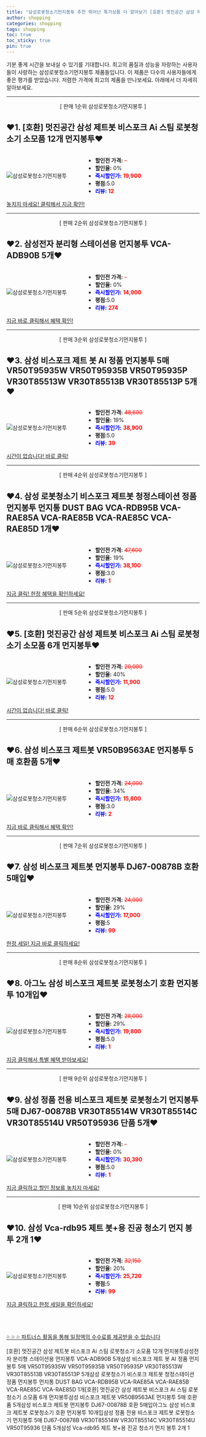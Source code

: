 ```yaml
---
title: "삼성로봇청소기먼지봉투 추천 뛰어난 특가상품 더 알아보기 [호환] 멋진공간 삼성 제트봇 비스포크"
author: shopping
categories: shopping
tags: shopping
toc: true
toc_sticky: true
pin: true
---
```

기분 좋게 시간을 보내실 수 있기를 기대합니다. 최고의 품질과 성능을 자랑하는 사용자들이 사랑하는 삼성로봇청소기먼지봉투 제품들입니다. 이 제품은 다수의 사용자들에게 좋은 평가를 받았습니다. 저렴한 가격에 최고의 제품을 만나보세요. 아래에서 더 자세히 알아보세요.

---
<p class="toplist" style="margin: 0 auto; display: block; width: fit-content;">[ 판매 1순위 삼성로봇청소기먼지봉투 ]</p>

<h2><strong>❤️1. [호환] 멋진공간 삼성 제트봇 비스포크 Ai 스팀 로봇청소기 소모품 12개 먼지봉투❤️</strong></h2>

<div style="display: flex; align-items: center;">
    <div style="flex: 0.4;">
        <img src="https://thumbnail10.coupangcdn.com/thumbnails/remote/230x230ex/image/vendor_inventory/e456/b3faa906bbabcb3457f0ef23717d0976a82867698b92dc5090a9aaae5d18.jpg" alt="삼성로봇청소기먼지봉투" style="max-width: 100%;">
    </div>
    <div style="flex: 0.6; margin-left: 10px;">
        <ul>
            <li><strong>할인전 가격:</strong> <del style="color: red;">-</del></li>
            <li><strong>할인율:</strong> 0%</li>
            <li><span style='color:blue'><strong>즉시할인가:</strong></span> <span style='color:red'><strong>19,900</strong></span></li>
            <li><strong>평점:</strong>5.0</li>
            <li><span style='color:blue'><strong>리뷰:</strong></span> <span style='color:red'><strong>12</strong></span></li>
        </ul>
    </div>
</div>
<div class="center">
    <a href="https://William4Davisa.github.io?lptag=AF9450613&subid=githubio&pageKey=8040373454&traceid=V0-153&itemId=22509494631&vendorItemId=89563186720" class="myButton">
        놓치지 마세요! 클릭해서 지금 확인!
    </a>
</div>


---
<p class="toplist" style="margin: 0 auto; display: block; width: fit-content;">[ 판매 2순위 삼성로봇청소기먼지봉투 ]</p>

<h2><strong>❤️2. 삼성전자 분리형 스테이션용 먼지봉투 VCA-ADB90B 5개❤️</strong></h2>

<div style="display: flex; align-items: center;">
    <div style="flex: 0.4;">
        <img src="https://thumbnail9.coupangcdn.com/thumbnails/remote/230x230ex/image/retail/images/1258323404543321-2d987bf3-a3be-4686-92ba-ef3ef7b2a9cb.jpg" alt="삼성로봇청소기먼지봉투" style="max-width: 100%;">
    </div>
    <div style="flex: 0.6; margin-left: 10px;">
        <ul>
            <li><strong>할인전 가격:</strong> <del style="color: red;">-</del></li>
            <li><strong>할인율:</strong> 0%</li>
            <li><span style='color:blue'><strong>즉시할인가:</strong></span> <span style='color:red'><strong>14,900</strong></span></li>
            <li><strong>평점:</strong>5.0</li>
            <li><span style='color:blue'><strong>리뷰:</strong></span> <span style='color:red'><strong>274</strong></span></li>
        </ul>
    </div>
</div>
<div class="center">
    <a href="https://William4Davisa.github.io?lptag=AF9450613&subid=githubio&pageKey=6541503715&traceid=V0-153&itemId=14566859200&vendorItemId=81809082576" class="myButton">
        지금 바로 클릭해서 혜택 확인!
    </a>
</div>


---
<p class="toplist" style="margin: 0 auto; display: block; width: fit-content;">[ 판매 3순위 삼성로봇청소기먼지봉투 ]</p>

<h2><strong>❤️3. 삼성 비스포크 제트 봇 AI 정품 먼지봉투 5매 VR50T95935W VR50T95935B VR50T95935P VR30T85513W VR30T85513B VR30T85513P 5개❤️</strong></h2>

<div style="display: flex; align-items: center;">
    <div style="flex: 0.4;">
        <img src="https://thumbnail6.coupangcdn.com/thumbnails/remote/230x230ex/image/vendor_inventory/f56b/8bdfc91b77db380820ec1a39f171f18565bd2547655d950a217d3eaa8953.jpg" alt="삼성로봇청소기먼지봉투" style="max-width: 100%;">
    </div>
    <div style="flex: 0.6; margin-left: 10px;">
        <ul>
            <li><strong>할인전 가격:</strong> <del style="color: red;">48,600</del></li>
            <li><strong>할인율:</strong> 19%</li>
            <li><span style='color:blue'><strong>즉시할인가:</strong></span> <span style='color:red'><strong>38,900</strong></span></li>
            <li><strong>평점:</strong>5.0</li>
            <li><span style='color:blue'><strong>리뷰:</strong></span> <span style='color:red'><strong>39</strong></span></li>
        </ul>
    </div>
</div>
<div class="center">
    <a href="https://William4Davisa.github.io?lptag=AF9450613&subid=githubio&pageKey=6288797600&traceid=V0-153&itemId=12947385103&vendorItemId=84616547857" class="myButton">
        시간이 없습니다! 바로 클릭!
    </a>
</div>


---
<p class="toplist" style="margin: 0 auto; display: block; width: fit-content;">[ 판매 4순위 삼성로봇청소기먼지봉투 ]</p>

<h2><strong>❤️4. 삼성 로봇청소기 비스포크 제트봇 청정스테이션 정품 먼지봉투 먼지통 DUST BAG VCA-RDB95B VCA-RAE85A VCA-RAE85B VCA-RAE85C VCA-RAE85D 1개❤️</strong></h2>

<div style="display: flex; align-items: center;">
    <div style="flex: 0.4;">
        <img src="https://thumbnail6.coupangcdn.com/thumbnails/remote/230x230ex/image/vendor_inventory/743f/80d1ff658bdf79ff5c89a897ddfd58a677e6f967ad151e3dc32d1eab2013.jpg" alt="삼성로봇청소기먼지봉투" style="max-width: 100%;">
    </div>
    <div style="flex: 0.6; margin-left: 10px;">
        <ul>
            <li><strong>할인전 가격:</strong> <del style="color: red;">47,600</del></li>
            <li><strong>할인율:</strong> 19%</li>
            <li><span style='color:blue'><strong>즉시할인가:</strong></span> <span style='color:red'><strong>38,100</strong></span></li>
            <li><strong>평점:</strong>3.0</li>
            <li><span style='color:blue'><strong>리뷰:</strong></span> <span style='color:red'><strong>1</strong></span></li>
        </ul>
    </div>
</div>
<div class="center">
    <a href="https://William4Davisa.github.io?lptag=AF9450613&subid=githubio&pageKey=7688070089&traceid=V0-153&itemId=20551949204&vendorItemId=90335009137" class="myButton">
        지금 클릭! 한정 혜택을 확인하세요!
    </a>
</div>


---
<p class="toplist" style="margin: 0 auto; display: block; width: fit-content;">[ 판매 5순위 삼성로봇청소기먼지봉투 ]</p>

<h2><strong>❤️5. [호환] 멋진공간 삼성 제트봇 비스포크 Ai 스팀 로봇청소기 소모품 6개 먼지봉투❤️</strong></h2>

<div style="display: flex; align-items: center;">
    <div style="flex: 0.4;">
        <img src="https://thumbnail6.coupangcdn.com/thumbnails/remote/230x230ex/image/vendor_inventory/5dcf/65f778323a4f03c318d9b5a755a1d98a190a39438b77515c7a4adbb5421c.jpg" alt="삼성로봇청소기먼지봉투" style="max-width: 100%;">
    </div>
    <div style="flex: 0.6; margin-left: 10px;">
        <ul>
            <li><strong>할인전 가격:</strong> <del style="color: red;">20,000</del></li>
            <li><strong>할인율:</strong> 40%</li>
            <li><span style='color:blue'><strong>즉시할인가:</strong></span> <span style='color:red'><strong>11,900</strong></span></li>
            <li><strong>평점:</strong>5.0</li>
            <li><span style='color:blue'><strong>리뷰:</strong></span> <span style='color:red'><strong>12</strong></span></li>
        </ul>
    </div>
</div>
<div class="center">
    <a href="https://William4Davisa.github.io?lptag=AF9450613&subid=githubio&pageKey=8040373454&traceid=V0-153&itemId=22509494630&vendorItemId=89563186739" class="myButton">
        시간이 없습니다! 바로 클릭!
    </a>
</div>


---
<p class="toplist" style="margin: 0 auto; display: block; width: fit-content;">[ 판매 6순위 삼성로봇청소기먼지봉투 ]</p>

<h2><strong>❤️6. 삼성 비스포크 제트봇 VR50B9563AE 먼지봉투 5매 호환품 5개❤️</strong></h2>

<div style="display: flex; align-items: center;">
    <div style="flex: 0.4;">
        <img src="https://thumbnail9.coupangcdn.com/thumbnails/remote/230x230ex/image/vendor_inventory/f724/e9d6fc617f3bd9205d1bcdb0cd667fb514ac7170ff1aa2e74cd08033faf3.jpg" alt="삼성로봇청소기먼지봉투" style="max-width: 100%;">
    </div>
    <div style="flex: 0.6; margin-left: 10px;">
        <ul>
            <li><strong>할인전 가격:</strong> <del style="color: red;">24,000</del></li>
            <li><strong>할인율:</strong> 34%</li>
            <li><span style='color:blue'><strong>즉시할인가:</strong></span> <span style='color:red'><strong>15,800</strong></span></li>
            <li><strong>평점:</strong>3.0</li>
            <li><span style='color:blue'><strong>리뷰:</strong></span> <span style='color:red'><strong>2</strong></span></li>
        </ul>
    </div>
</div>
<div class="center">
    <a href="https://William4Davisa.github.io?lptag=AF9450613&subid=githubio&pageKey=7214730493&traceid=V0-153&itemId=18267559857&vendorItemId=85413894883" class="myButton">
        지금 바로 클릭해서 혜택 확인!
    </a>
</div>


---
<p class="toplist" style="margin: 0 auto; display: block; width: fit-content;">[ 판매 7순위 삼성로봇청소기먼지봉투 ]</p>

<h2><strong>❤️7. 삼성 비스포크 제트봇 먼지봉투 DJ67-00878B 호환 5매입❤️</strong></h2>

<div style="display: flex; align-items: center;">
    <div style="flex: 0.4;">
        <img src="https://thumbnail8.coupangcdn.com/thumbnails/remote/230x230ex/image/vendor_inventory/1451/08e4fb6e1d6e0dc8adb33fb3f0da644c009b698c68432e2419ac9c900db3.png" alt="삼성로봇청소기먼지봉투" style="max-width: 100%;">
    </div>
    <div style="flex: 0.6; margin-left: 10px;">
        <ul>
            <li><strong>할인전 가격:</strong> <del style="color: red;">24,000</del></li>
            <li><strong>할인율:</strong> 29%</li>
            <li><span style='color:blue'><strong>즉시할인가:</strong></span> <span style='color:red'><strong>17,000</strong></span></li>
            <li><strong>평점:</strong>5</li>
            <li><span style='color:blue'><strong>리뷰:</strong></span> <span style='color:red'><strong>99</strong></span></li>
        </ul>
    </div>
</div>
<div class="center">
    <a href="https://William4Davisa.github.io?lptag=AF9450613&subid=githubio&pageKey=8158358783&traceid=V0-153&itemId=23250229835&vendorItemId=90726428644" class="myButton">
        한정 세일! 지금 바로 클릭하세요!
    </a>
</div>


---
<p class="toplist" style="margin: 0 auto; display: block; width: fit-content;">[ 판매 8순위 삼성로봇청소기먼지봉투 ]</p>

<h2><strong>❤️8. 아그노 삼성 비스포크 제트봇 로봇청소기 호환 먼지봉투 10개입❤️</strong></h2>

<div style="display: flex; align-items: center;">
    <div style="flex: 0.4;">
        <img src="https://thumbnail9.coupangcdn.com/thumbnails/remote/230x230ex/image/vendor_inventory/a859/703001f996202027c2fb3f941ffe2ed24c4b7836679395681ee65d981255.jpg" alt="삼성로봇청소기먼지봉투" style="max-width: 100%;">
    </div>
    <div style="flex: 0.6; margin-left: 10px;">
        <ul>
            <li><strong>할인전 가격:</strong> <del style="color: red;">28,000</del></li>
            <li><strong>할인율:</strong> 29%</li>
            <li><span style='color:blue'><strong>즉시할인가:</strong></span> <span style='color:red'><strong>19,800</strong></span></li>
            <li><strong>평점:</strong>5.0</li>
            <li><span style='color:blue'><strong>리뷰:</strong></span> <span style='color:red'><strong>1</strong></span></li>
        </ul>
    </div>
</div>
<div class="center">
    <a href="https://William4Davisa.github.io?lptag=AF9450613&subid=githubio&pageKey=7741855603&traceid=V0-153&itemId=20831054787&vendorItemId=87899183325" class="myButton">
        지금 클릭해서 특별 혜택 받아보세요!
    </a>
</div>


---
<p class="toplist" style="margin: 0 auto; display: block; width: fit-content;">[ 판매 9순위 삼성로봇청소기먼지봉투 ]</p>

<h2><strong>❤️9. 삼성 정품 전용 비스포크 제트봇 로봇청소기 먼지봉투 5매 DJ67-00878B VR30T85514W VR30T85514C VR30T85514U VR50T95936 단품 5개❤️</strong></h2>

<div style="display: flex; align-items: center;">
    <div style="flex: 0.4;">
        <img src="https://thumbnail6.coupangcdn.com/thumbnails/remote/230x230ex/image/vendor_inventory/b831/53de66e715f4cd958f75005abe60338b090c9494be0d8faa6f15f23389df.png" alt="삼성로봇청소기먼지봉투" style="max-width: 100%;">
    </div>
    <div style="flex: 0.6; margin-left: 10px;">
        <ul>
            <li><strong>할인전 가격:</strong> <del style="color: red;">-</del></li>
            <li><strong>할인율:</strong> 0%</li>
            <li><span style='color:blue'><strong>즉시할인가:</strong></span> <span style='color:red'><strong>30,390</strong></span></li>
            <li><strong>평점:</strong>5.0</li>
            <li><span style='color:blue'><strong>리뷰:</strong></span> <span style='color:red'><strong>1</strong></span></li>
        </ul>
    </div>
</div>
<div class="center">
    <a href="https://William4Davisa.github.io?lptag=AF9450613&subid=githubio&pageKey=7575897640&traceid=V0-153&itemId=19989110375&vendorItemId=89663006125" class="myButton">
        지금 클릭하고 할인 정보를 놓치지 마세요!
    </a>
</div>


---
<p class="toplist" style="margin: 0 auto; display: block; width: fit-content;">[ 판매 10순위 삼성로봇청소기먼지봉투 ]</p>

<h2><strong>❤️10. 삼성 Vca-rdb95 제트 봇+용 진공 청소기 먼지 봉투 2개 1❤️</strong></h2>

<div style="display: flex; align-items: center;">
    <div style="flex: 0.4;">
        <img src="https://thumbnail6.coupangcdn.com/thumbnails/remote/230x230ex/image/vendor_inventory/ec71/71328ff9eec4c0089003e9a19669870d536d35b964b948a7ea8c711ccb15.jpg" alt="삼성로봇청소기먼지봉투" style="max-width: 100%;">
    </div>
    <div style="flex: 0.6; margin-left: 10px;">
        <ul>
            <li><strong>할인전 가격:</strong> <del style="color: red;">32,150</del></li>
            <li><strong>할인율:</strong> 20%</li>
            <li><span style='color:blue'><strong>즉시할인가:</strong></span> <span style='color:red'><strong>25,720</strong></span></li>
            <li><strong>평점:</strong>5</li>
            <li><span style='color:blue'><strong>리뷰:</strong></span> <span style='color:red'><strong>99</strong></span></li>
        </ul>
    </div>
</div>
<div class="center">
    <a href="https://William4Davisa.github.io?lptag=AF9450613&subid=githubio&pageKey=7519040341&traceid=V0-153&itemId=19717160645&vendorItemId=86821388152" class="myButton">
        지금 클릭하고 한정 세일을 확인하세요!
    </a>
</div>

<br><br><br>[💦 💦 💦 파트너스 활동을 통해 일정액의 수수료를 제공받을 수 있습니다](https://link.coupang.com/a/bcpT2c)<br><br>[호환] 멋진공간 삼성 제트봇 비스포크 Ai 스팀 로봇청소기 소모품 12개 먼지봉투삼성전자 분리형 스테이션용 먼지봉투 VCA-ADB90B 5개삼성 비스포크 제트 봇 AI 정품 먼지봉투 5매 VR50T95935W VR50T95935B VR50T95935P VR30T85513W VR30T85513B VR30T85513P 5개삼성 로봇청소기 비스포크 제트봇 청정스테이션 정품 먼지봉투 먼지통 DUST BAG VCA-RDB95B VCA-RAE85A VCA-RAE85B VCA-RAE85C VCA-RAE85D 1개[호환] 멋진공간 삼성 제트봇 비스포크 Ai 스팀 로봇청소기 소모품 6개 먼지봉투삼성 비스포크 제트봇 VR50B9563AE 먼지봉투 5매 호환품 5개삼성 비스포크 제트봇 먼지봉투 DJ67-00878B 호환 5매입아그노 삼성 비스포크 제트봇 로봇청소기 호환 먼지봉투 10개입삼성 정품 전용 비스포크 제트봇 로봇청소기 먼지봉투 5매 DJ67-00878B VR30T85514W VR30T85514C VR30T85514U VR50T95936 단품 5개삼성 Vca-rdb95 제트 봇+용 진공 청소기 먼지 봉투 2개 1